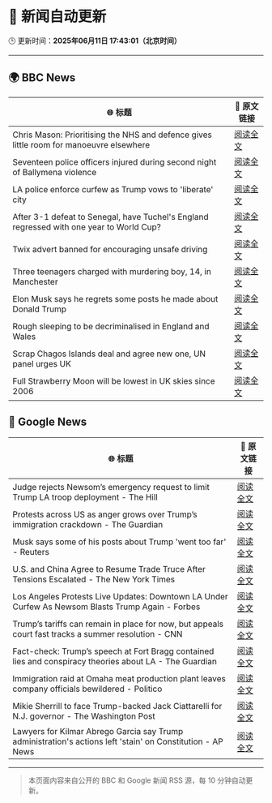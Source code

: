 # 🧠 新闻自动更新

🕒 更新时间：**2025年06月11日 17:43:01（北京时间）**

---

## 🌍 BBC News

| 🌐 标题 | 🔗 原文链接 |
|--------|-------------|
| Chris Mason: Prioritising the NHS and defence gives little room for manoeuvre elsewhere | [阅读全文](https://www.bbc.com/news/articles/c9q0rd1x5l5o) |
| Seventeen police officers injured during  second night of Ballymena violence | [阅读全文](https://www.bbc.com/news/articles/c0k3le25r8ro) |
| LA police enforce curfew as Trump vows to 'liberate' city | [阅读全文](https://www.bbc.com/news/articles/cn7z45pyrvvo) |
| After 3-1 defeat to Senegal, have Tuchel's England regressed with one year to World Cup? | [阅读全文](https://www.bbc.com/sport/football/articles/cx27z1l5pdzo) |
| Twix advert banned for encouraging unsafe driving | [阅读全文](https://www.bbc.com/news/articles/c5y5ez8189lo) |
| Three teenagers charged with murdering boy, 14, in Manchester | [阅读全文](https://www.bbc.com/news/articles/c1kvxvj4d2wo) |
| Elon Musk says he regrets some posts he made about Donald Trump | [阅读全文](https://www.bbc.com/news/articles/clyn4d33yyno) |
| Rough sleeping to be decriminalised in England and Wales | [阅读全文](https://www.bbc.com/news/articles/czdyz848j0no) |
| Scrap Chagos Islands deal and agree new one, UN panel urges UK | [阅读全文](https://www.bbc.com/news/articles/cyvmz0q0335o) |
| Full Strawberry Moon will be lowest in UK skies since 2006 | [阅读全文](https://www.bbc.com/weather/articles/czdym6j6rero) |

## 📰 Google News

| 🌐 标题 | 🔗 原文链接 |
|--------|-------------|
| Judge rejects Newsom’s emergency request to limit Trump LA troop deployment - The Hill | [阅读全文](https://news.google.com/rss/articles/CBMilwFBVV95cUxOTVplQktCMFBNY1FQMWg3UHVOUEdROUtxSHhoVW5OTHJrd3M0U3dzU3NiMTFmX1RPOXY4d2l2OVl3WWFYSjM0bTVrTkV0aThoenI3RTRzWkY4V0RiVXcxUlp1dUw5MlBSN19nTDlzbUN1QU1vM0U1WWFXNmU2SzVzYm5kYXJlNmdNc2ZSRDcxQUJkOFFlOU4w?oc=5) |
| Protests across US as anger grows over Trump’s immigration crackdown - The Guardian | [阅读全文](https://news.google.com/rss/articles/CBMigwFBVV95cUxOQWYyTkNRRElIeXRKNVJoS3FDOWZXdmdCRXRSU3AwUGNOSGlmU3l4WlMzdFFDOWRYTzc3NlFpaVJ5RWVsTFZUYjhVV2ZfeUc3bDhXLVZpb2czdExGbkdLV05kVllZaklrTDJiTXFJLWhaM3FBSTZzcVdlaDJmVC1lMmJ1bw?oc=5) |
| Musk says some of his posts about Trump 'went too far' - Reuters | [阅读全文](https://news.google.com/rss/articles/CBMinAFBVV95cUxPWUt5OGJsSkZRS0pza3M3eWtsdmJyZmNmejlvUmp2VWVISUl4dDlERzdRTkkwRHJrUVVqV3ZEWG5uZnRWSVhFVy0xSDc4enRGc3U3Q0luaTA4ZFNPOVU4Z3ZZTkx6dkQ5V09tSXg4b0RJR1dVcGlsWFBjOEtfUDg0Y3FHT3NOeVBMb0pRdUU0VnVCbEZBUW9IZVl5Vm8?oc=5) |
| U.S. and China Agree to Resume Trade Truce After Tensions Escalated - The New York Times | [阅读全文](https://news.google.com/rss/articles/CBMiggFBVV95cUxNTDd2ZGpVclo3VEVrb1pNUmU5M2ZWRVJzX3c5V0pHLVZQQTFJU3N5VjRXM0NGYktScDVSNU1IU1BxOTdRMU9PS3hNbEp3N1RhX002WGNVN2FyR2tGc2U3czRYclFycFMyV0NBZGowTlNITEFYNU84WWZqMVNoSUlNZll3?oc=5) |
| Los Angeles Protests Live Updates: Downtown LA Under Curfew As Newsom Blasts Trump Again - Forbes | [阅读全文](https://news.google.com/rss/articles/CBMi1wFBVV95cUxQcHV1VTd4N2dVamtwQi1ERUdCYkV2Uk16UnI4aUh4VFNXSWlWZ2hUZnJTd2hzandRdzRkc2t3RzBtbXF4N05LOHJDX3pjanR1OW8zNnFmRjZDcGVFdUFReWpMcl94OXd2dWhtZXNwOXI0WVZnV29iS2hocUUwUDNBUEdLcDRrRWRfM3Jqc09mWUxiWW93QUM3eURpRS1jbzUyY3JVM1BSYTZqdWM3QXpxYnFyakE1bnloVGRTSE1hNF8zeEhMRHRzNE9rYkItcnFrZktQZV92UQ?oc=5) |
| Trump’s tariffs can remain in place for now, but appeals court fast tracks a summer resolution - CNN | [阅读全文](https://news.google.com/rss/articles/CBMifEFVX3lxTE5QUGtlb0RweVMwQWpYN0dCelJxaWowQS0xREhJaVR6b0xockZPU2hsOFMyRUJINlprbDBndEJONnBzSEJwZXFxblFCbWJMRGlsWTNfMGcycUhEUlZscTRDOWVpajlhNFM3MnlrM2VQTmtIcnY3SDc2YkpkcnLSAYIBQVVfeXFMTThBRTVROGJtVmJ3TVFDZmZqekpmTERwa3pubUhOWk9pMTd3dHBxbUpuRV82aktXbkpvSS1QcE1fVnhLb1NKclprV2N4LWdiZkVXeWw1UW5uZVdwam9EeHZxTE1xR0Fabl9lY3ZuNDRJSUNNdjJ4MzkybEZpS051YWVTUQ?oc=5) |
| Fact-check: Trump’s speech at Fort Bragg contained lies and conspiracy theories about LA - The Guardian | [阅读全文](https://news.google.com/rss/articles/CBMiigFBVV95cUxQV0xYenlkYnBQYWhfSEQ3SmRfSGctQjlfUVBfZzAxUjdlaktudXJVMFJrVnplRGI4UG9EOVNsTE43eXlMWHJZalBxN2lmLUpadHlZVXZVRk0zbFE3bG8zNWxFMTYtaExYWjljSzFaZW9iekFxZDAzRmNrUzlMZ2JPVHpyRWw1TWxrMEE?oc=5) |
| Immigration raid at Omaha meat production plant leaves company officials bewildered - Politico | [阅读全文](https://news.google.com/rss/articles/CBMizgFBVV95cUxPTjl4aFgzUXV1S2JSaGZ6UklqdTRHWllVWXpYV0hDUS1OaEdwLVB2VWRDZ2FoMjY3cVl1d0NTUXVrVlRGcEUtek9JdUFGeXd4eWhlZFZBdUgtTk92UWl4dlJKMzlZVEkxOERYOVpXdUZWbGlYSFZvSUF0TUFuZWNHT3Y5alZrR3hMZ084SXZ1UUdsOW9FOGNmUWdIZ3FuREdYdW1uTjJtUnBhVmFnV3ZSaEdJX1hRMTN6ZFBxLWF5M2xoNFZsTG9qdy13SHRTdw?oc=5) |
| Mikie Sherrill to face Trump-backed Jack Ciattarelli for N.J. governor - The Washington Post | [阅读全文](https://news.google.com/rss/articles/CBMinAFBVV95cUxOaVF5Rk5MdzNWWmVQejVsS0FTbVZMc1IyM0RMRUJrcE1MMWxQSjduMW9fS3ktRk1CdzVwUnpjNmY1ZXFvajNkaUc5dXFnM01fUE1UZW84QlZxZEtFb1lPcFhwVFRwekFPZU1vVFVtWXBLVmxqRWhldGlkTjVIQThtR0xZTk1ENFMweGg4NFNhQVU0dE52emc2REdMRjI?oc=5) |
| Lawyers for Kilmar Abrego Garcia say Trump administration's actions left 'stain' on Constitution - AP News | [阅读全文](https://news.google.com/rss/articles/CBMivgFBVV95cUxQR2ZRQkYwdXpQM19XSl9WNnM3Wnp1azBqOXloWkdPLXVRZ3JJdHJJeGhzZTBySHV1aTRvQk9hWE1LWV9nUFFaeE5iUFJuQlVpTWgtTmNieWppcHl0dEVlMjFfTjBLN1NTQUsyS2ktaDZrbnNoZ3VnRDFsSTQ2LUpkWUxNb0U5RFBnRmtlV0R2QjA0WVlsa3VXYXlpT0M1enFWOHk1N3FoNFVqNUtGaXNnTmxHajkwcXhrcGdTZlNB?oc=5) |

---
> 本页面内容来自公开的 BBC 和 Google 新闻 RSS 源，每 10 分钟自动更新。